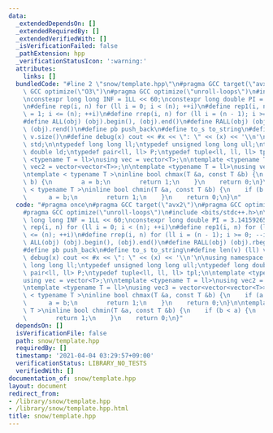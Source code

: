 ```yaml
---
data:
  _extendedDependsOn: []
  _extendedRequiredBy: []
  _extendedVerifiedWith: []
  _isVerificationFailed: false
  _pathExtension: hpp
  _verificationStatusIcon: ':warning:'
  attributes:
    links: []
  bundledCode: "#line 2 \"snow/template.hpp\"\n#pragma GCC target(\"avx2\")\n#pragma\
    \ GCC optimize(\"O3\")\n#pragma GCC optimize(\"unroll-loops\")\n#include <bits/stdc++.h>\n\
    \nconstexpr long long INF = 1LL << 60;\nconstexpr long double PI = 3.141592653589;\n\
    \n#define rep(i, n) for (ll i = 0; i < (n); ++i)\n#define rep1(i, n) for (ll i\
    \ = 1; i <= (n); ++i)\n#define rrep(i, n) for (ll i = (n - 1); i >= 0; --i)\n\
    #define ALL(obj) (obj).begin(), (obj).end()\n#define RALL(obj) (obj).rbegin(),\
    \ (obj).rend()\n#define pb push_back\n#define to_s to_string\n#define len(v) (ll)\
    \ v.size()\n#define debug(x) cout << #x << \": \" << (x) << '\\n'\n\nusing namespace\
    \ std;\n\ntypedef long long ll;\ntypedef unsigned long long ull;\ntypedef long\
    \ double ld;\ntypedef pair<ll, ll> P;\ntypedef tuple<ll, ll, ll> tpl;\n\ntemplate\
    \ <typename T = ll>\nusing vec = vector<T>;\n\ntemplate <typename T = ll>\nusing\
    \ vec2 = vector<vector<T>>;\n\ntemplate <typename T = ll>\nusing vec3 = vector<vector<vector<T>>>;\n\
    \ntemplate < typename T >\ninline bool chmax(T &a, const T &b) {\n    if (a <\
    \ b) {\n        a = b;\n        return 1;\n    }\n    return 0;\n}\n\ntemplate\
    \ < typename T >\ninline bool chmin(T &a, const T &b) {\n    if (b < a) {\n  \
    \      a = b;\n        return 1;\n    }\n    return 0;\n}\n"
  code: "#pragma once\n#pragma GCC target(\"avx2\")\n#pragma GCC optimize(\"O3\")\n\
    #pragma GCC optimize(\"unroll-loops\")\n#include <bits/stdc++.h>\n\nconstexpr\
    \ long long INF = 1LL << 60;\nconstexpr long double PI = 3.141592653589;\n\n#define\
    \ rep(i, n) for (ll i = 0; i < (n); ++i)\n#define rep1(i, n) for (ll i = 1; i\
    \ <= (n); ++i)\n#define rrep(i, n) for (ll i = (n - 1); i >= 0; --i)\n#define\
    \ ALL(obj) (obj).begin(), (obj).end()\n#define RALL(obj) (obj).rbegin(), (obj).rend()\n\
    #define pb push_back\n#define to_s to_string\n#define len(v) (ll) v.size()\n#define\
    \ debug(x) cout << #x << \": \" << (x) << '\\n'\n\nusing namespace std;\n\ntypedef\
    \ long long ll;\ntypedef unsigned long long ull;\ntypedef long double ld;\ntypedef\
    \ pair<ll, ll> P;\ntypedef tuple<ll, ll, ll> tpl;\n\ntemplate <typename T = ll>\n\
    using vec = vector<T>;\n\ntemplate <typename T = ll>\nusing vec2 = vector<vector<T>>;\n\
    \ntemplate <typename T = ll>\nusing vec3 = vector<vector<vector<T>>>;\n\ntemplate\
    \ < typename T >\ninline bool chmax(T &a, const T &b) {\n    if (a < b) {\n  \
    \      a = b;\n        return 1;\n    }\n    return 0;\n}\n\ntemplate < typename\
    \ T >\ninline bool chmin(T &a, const T &b) {\n    if (b < a) {\n        a = b;\n\
    \        return 1;\n    }\n    return 0;\n}"
  dependsOn: []
  isVerificationFile: false
  path: snow/template.hpp
  requiredBy: []
  timestamp: '2021-04-04 03:29:57+09:00'
  verificationStatus: LIBRARY_NO_TESTS
  verifiedWith: []
documentation_of: snow/template.hpp
layout: document
redirect_from:
- /library/snow/template.hpp
- /library/snow/template.hpp.html
title: snow/template.hpp
---
```

